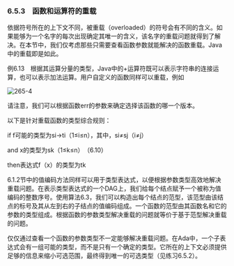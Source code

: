 ### 6.5.3　函数和运算符的重载

依据符号所在的上下文不同，被重载（overloaded）的符号会有不同的含义。如果能够为一个名字的每次出现确定其唯一的含义，该名字的重载问题就得到了解决。在本节中，我们仅考虑那些只需要查看函数参数就能解决的函数重载。Java中的重载即是如此。

例6.13　根据其运算分量的类型，Java中的+运算符既可以表示字符串的连接运算，也可以表示加法运算。用户自定义的函数同样可以重载，例如

![265-4](../Images/image04422.jpeg)

请注意，我们可以根据函数err的参数来确定选择该函数的哪一个版本。

以下是针对重载函数的类型综合规则：

if f可能的类型为si→ti（1≤i≤n），其中，si≠sj（i≠j）

and x的类型为sk（1≤k≤n）　（6.10）

then表达式f（x）的类型为tk

6.1.2节中的值编码方法同样可以用于类型表达式，以便根据参数类型高效地解决重载问题。在表示类型表达式的一个DAG上，我们给每个结点赋予一个被称为值编码的整数序号。使用算法6.3，我们可以构造出每个结点的范型，该范型由该结点的标号及其从左到右的子结点的值编码组成。一个函数的范型由其函数名和它的参数的类型组成。根据函数的参数类型解决重载的问题就等价于基于范型解决重载的问题。

仅仅通过查看一个函数的参数类型不一定能够解决重载问题。在Ada中，一个子表达式会有一组可能的类型，而不是只有一个确定的类型。它所在的上下文必须提供足够的信息来缩小可选范围，最终得到唯一的可选类型（见练习6.5.2）。